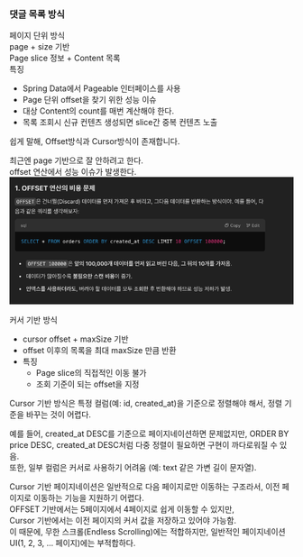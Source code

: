 ### 댓글 목록 방식
페이지 단위 방식  
page + size 기반  
Page slice 정보 + Content 목록  
특징
- Spring Data에서 Pageable 인터페이스를 사용
- Page 단위 offset을 찾기 위한 성능 이슈
- 대상 Content의 count를 매번 계산해야 한다.
- 목록 조회시 신규 컨텐츠 생성되면 slice간 중복 컨텐츠 노출  

쉽게 말해, Offset방식과 Cursor방식이 존재합니다.  

최근엔 page 기반으로 잘 안하려고 한다.  
offset 연산에서 성능 이슈가 발생한다.
![img_3.png](img_3.png)

커서 기반 방식  
- cursor offset + maxSize 기반
- offset 이후의 목록을 최대 maxSize 만큼 반환
- 특징 
  - Page slice의 직접적인 이동 불가
  - 조회 기준이 되는 offset을 지정

Cursor 기반 방식은 특정 컬럼(예: id, created_at)을 기준으로 정렬해야 해서, 정렬 기준을 바꾸는 것이 어렵다.

예를 들어, created_at DESC를 기준으로 페이지네이션하면 문제없지만,
ORDER BY price DESC, created_at DESC처럼 다중 정렬이 필요하면 구현이 까다로워질 수 있음.  
또한, 일부 컬럼은 커서로 사용하기 어려움 (예: text 같은 가변 길이 문자열).  

Cursor 기반 페이지네이션은 일반적으로 다음 페이지로만 이동하는 구조라서, 이전 페이지로 이동하는 기능을 지원하기 어렵다.  
OFFSET 기반에서는 5페이지에서 4페이지로 쉽게 이동할 수 있지만,  
Cursor 기반에서는 이전 페이지의 커서 값을 저장하고 있어야 가능함.  
이 때문에, 무한 스크롤(Endless Scrolling)에는 적합하지만, 일반적인 페이지네이션 UI(1, 2, 3, ... 페이지)에는 부적합하다.  

